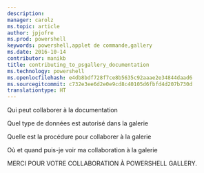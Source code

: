 ```yaml
---
description: 
manager: carolz
ms.topic: article
author: jpjofre
ms.prod: powershell
keywords: powershell,applet de commande,gallery
ms.date: 2016-10-14
contributor: manikb
title: contributing_to_psgallery_documentation
ms.technology: powershell
ms.openlocfilehash: e4db8bdf728f7ce8b5635c92aaae2e34844daad6
ms.sourcegitcommit: c732e3ee6d2e0e9cd8c40105d6fbfd4d207b730d
translationtype: HT
---
```

Qui peut collaborer à la documentation

Quel type de données est autorisé dans la galerie

Quelle est la procédure pour collaborer à la galerie

Où et quand puis-je voir ma collaboration à la galerie

MERCI POUR VOTRE COLLABORATION À POWERSHELL GALLERY.

